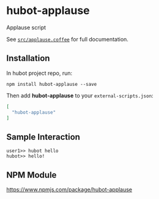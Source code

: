 # hubot-applause

Applause script

See [`src/applause.coffee`](src/applause.coffee) for full documentation.

## Installation

In hubot project repo, run:

`npm install hubot-applause --save`

Then add **hubot-applause** to your `external-scripts.json`:

```json
[
  "hubot-applause"
]
```

## Sample Interaction

```
user1>> hubot hello
hubot>> hello!
```

## NPM Module

https://www.npmjs.com/package/hubot-applause
